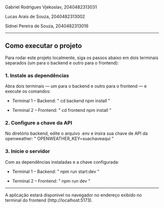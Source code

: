 Gabriel Rodrigues Vjekoslav, 2040482313031

Lucas Arais de Souza, 2040482313002 

Sidnei Pereira de Souza, 2040482313016


--------------------------------------------------

## Como executar o projeto
Para rodar este projeto localmente, siga os passos abaixo em dois terminais separados (um para o backend e outro para o frontend):

### 1. Instale as dependências
Abra dois terminais — um para o backend e outro para o frontend — e execute os comandos:

- Terminal 1 – Backend:
" cd backend
  npm install "

- Terminal 2 – Frontend:
" cd frontend
  npm install "

### 2. Configure a chave da API
No diretório backend, edite o arquivo .env e insira sua chave de API da openweather:
" OPENWEATHER_KEY=suachaveaqui "

### 3. Inicie o servidor
Com as dependências instaladas e a chave configurada:
- Terminal 1 – Backend:
" npm run start:dev "

- Terminal 2 – Frontend:
" npm run dev "

---------------------
A aplicação estará disponível no navegador no endereço exibido no terminal do frontend (http://localhost:5173).